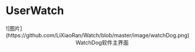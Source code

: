 # UserWatch
<center></center>
![图片](https://github.com/LiXiaoRan/Watch/blob/master/image/watchDog.png)
<br>
<center>WatchDog软件主界面</center>
